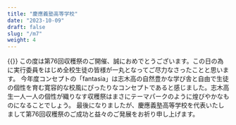 ```yaml
---
title: "慶應義塾高等学校"
date: "2023-10-09"
draft: false
slug: "/m7"
weight: 4
---
```

{{<bolder text = "第74回日吉祭実行委員長 山本秀人">}}
この度は第76回収穫祭のご開催、誠におめでとうございます。この日の為に実行委員をはじめ全校生徒の皆様が一丸となってご尽力なさったことと思います。
今年度コンセプトの「fantasia」は志木高の自然豊かな学び舎と自由で生徒の個性を育む寛容的な校風にぴったりなコンセプトであると感じました。志木高生一人一人の個性が織りなす収穫祭はまさにテーマパークのように煌びやかなものになることでしょう。
最後になりましたが、慶應義塾高等学校を代表いたしまして第76回収穫祭のご成功と益々のご発展をお祈り申し上げます。

